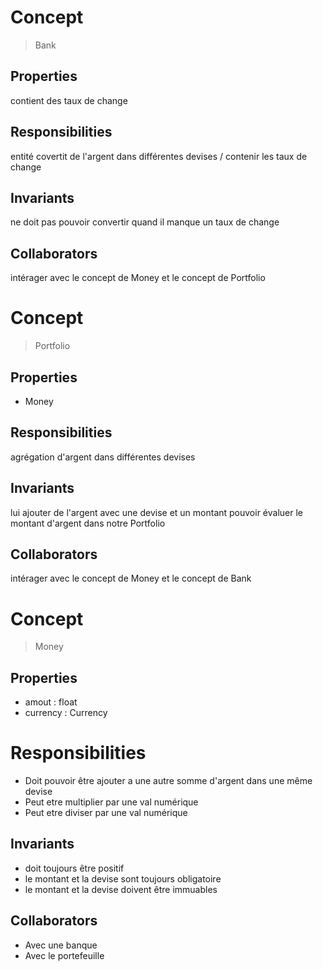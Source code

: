 # Concept

> Bank 

## Properties

contient des taux de change

## Responsibilities

entité covertit de l'argent dans différentes devises / contenir les taux de change

## Invariants

ne doit pas pouvoir convertir quand il manque un taux de change

## Collaborators

intérager avec le concept de Money et le concept de Portfolio

###
###
###

# Concept

> Portfolio 

## Properties

- Money 

## Responsibilities

agrégation d'argent dans différentes devises

## Invariants

lui ajouter de l'argent avec une devise et un montant
pouvoir évaluer le montant d'argent dans notre Portfolio

## Collaborators

intérager avec le concept de Money et le concept de Bank

###
###
###

# Concept

> Money 

## Properties
 - amout : float
 - currency : Currency
 
# Responsibilities
- Doit pouvoir être ajouter a une autre somme d'argent dans une même devise
- Peut etre multiplier par une val numérique 
- Peut etre diviser par une val numérique 

## Invariants

- doit toujours être positif
- le montant et la devise sont toujours obligatoire
- le montant et la devise doivent être immuables

## Collaborators
- Avec une banque 
- Avec le portefeuille 
